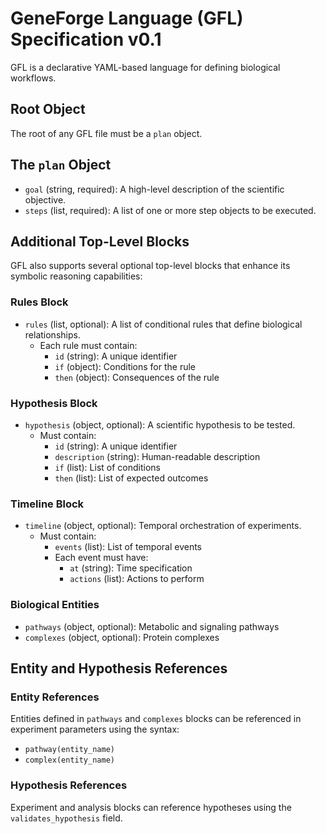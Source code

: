 # GeneForge Language (GFL) Specification v0.1

GFL is a declarative YAML-based language for defining biological workflows.

## Root Object
The root of any GFL file must be a `plan` object.

## The `plan` Object
- `goal` (string, required): A high-level description of the scientific objective.
- `steps` (list, required): A list of one or more step objects to be executed.

## Additional Top-Level Blocks

GFL also supports several optional top-level blocks that enhance its symbolic reasoning capabilities:

### Rules Block
- `rules` (list, optional): A list of conditional rules that define biological relationships.
  - Each rule must contain:
    - `id` (string): A unique identifier
    - `if` (object): Conditions for the rule
    - `then` (object): Consequences of the rule

### Hypothesis Block
- `hypothesis` (object, optional): A scientific hypothesis to be tested.
  - Must contain:
    - `id` (string): A unique identifier
    - `description` (string): Human-readable description
    - `if` (list): List of conditions
    - `then` (list): List of expected outcomes

### Timeline Block
- `timeline` (object, optional): Temporal orchestration of experiments.
  - Must contain:
    - `events` (list): List of temporal events
    - Each event must have:
      - `at` (string): Time specification
      - `actions` (list): Actions to perform

### Biological Entities
- `pathways` (object, optional): Metabolic and signaling pathways
- `complexes` (object, optional): Protein complexes

## Entity and Hypothesis References

### Entity References
Entities defined in `pathways` and `complexes` blocks can be referenced in experiment parameters using the syntax:
- `pathway(entity_name)`
- `complex(entity_name)`

### Hypothesis References
Experiment and analysis blocks can reference hypotheses using the `validates_hypothesis` field.